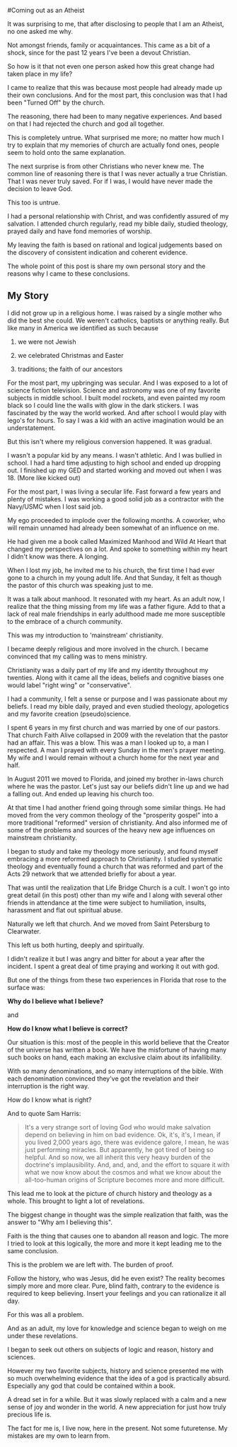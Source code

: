 #Coming out as an Atheist

It was surprising to me, that after disclosing to people that I am an Atheist, no one asked me why.

Not amongst friends, family or acquaintances. This came as a bit of a shock, since for the past 12 years I've been a devout Christian.

So how is it that not even one person asked how this great change had taken place in my life?

I came to realize that this was because most people had already made up their own conclusions. And for the most part, this conclusion was that I had been "Turned Off" by the church.

The reasoning, there had been to many negative experiences. And based on that I had rejected the church and god all together.

This is completely untrue.  What surprised me more; no matter how much I try to explain that my memories of church are actually fond ones, people seem to hold onto the same explanation.

The next surprise is from other Christians who never knew me. The common line of reasoning there is that I was never actually a true Christian. That I was never truly saved. For if I was, I would have never made the decision to leave God.

This too is untrue.

I had a personal relationship with Christ, and was confidently assured of my salvation. I attended church regularly, read my bible daily, studied theology, prayed daily and have fond memories of  worship.

My leaving the faith is based on rational and logical judgements based on the discovery of consistent indication and coherent evidence.

The whole point of this post is share my own personal story and the reasons why I came to these conclusions.

## My Story

I did not grow up in a religious home. I was raised by a single mother who did the best she could. We weren't catholics, baptists or anything really. But like many in America we identified as such because

1. we were not Jewish

2. we celebrated Christmas and Easter

3. traditions; the faith of our ancestors

For the most part, my upbringing was secular. And I was exposed to a lot of science fiction television. Science and astronomy was one of my favorite subjects in middle school. I built model rockets, and even painted my room black so I could line the walls with glow in the dark stickers. I was fascinated by the way the world worked. And after school I would play with lego's for hours. To say I was a kid with an active imagination would be an understatement.

But this isn't where my religious conversion happened. It was gradual.

I wasn't a popular kid by any means. I wasn't athletic. And I was bullied in school. I had a hard time adjusting to high school and ended up dropping out. I finished up my GED and started working and moved out when I was 18. (More like kicked out)

For the most part, I was living a secular life. Fast forward a few years and plenty of mistakes. I was working a good solid job as a contractor with the Navy/USMC when I lost said job.

My ego proceeded to implode over the following months. A coworker, who will remain unnamed had already been somewhat of an influence on me.

He had given me a book called Maximized Manhood and Wild At Heart that changed my perspectives on a lot. And spoke to something within my heart I didn't know was there. A longing.

When I lost my job, he invited me to his church, the first time I had ever gone to a church in my young adult life. And that Sunday, it felt as though the pastor of this church was speaking just to me.

It was a talk about manhood. It resonated with my heart. As an adult now, I realize that the thing missing from my life was a father figure. Add to that a lack of real male friendships in early adulthood made me more susceptible to the embrace of a church community.

This was my introduction to &#39;mainstream&#39; christianity.

I became deeply religious and more involved in the church. I became convinced that my calling was to mens ministry. 

Christianity was a daily part of my life and my identity throughout my twenties. Along with it came all the ideas, beliefs and cognitive biases one would label "right wing" or "conservative".

I had a community, I felt a sense or purpose and I was passionate about my beliefs. I read my bible daily, prayed and even studied theology, apologetics and my favorite creation (pseudo)science.

I spent 6 years in my first church and was married by one of our pastors. That church Faith Alive collapsed in 2009 with the revelation that the pastor had an affair. This was a blow. This was a man I looked up to, a man I respected. A man I prayed with every Sunday in the men&#39;s prayer meeting. My wife and I would remain without a church home for the next year and half.

In August 2011 we moved to Florida, and joined my brother in-laws church where he was the pastor. Let's just say our beliefs didn't line up and we had a falling out. And ended up leaving his church too.

At that time I had another friend going through some similar things. He had moved from the very common theology of the "prosperity gospel" into a more traditional "reformed" version of christianity. And also informed me of some of the problems and sources of the heavy new age influences on mainstream christianity. 

I began to study and take my theology more seriously, and found myself embracing a more reformed approach to Christianity. I studied systematic theology and eventually found a church that was reformed and part of the Acts 29 network that we attended briefly for about a year.

That was until the realization that Life Bridge Church is a cult.  I won&#39;t go into great detail (in this post) other than my wife and I along with several other friends in attendance at the time were subject to humiliation, insults, harassment and flat out spiritual abuse.

Naturally we left that church. And we moved from Saint Petersburg to Clearwater.

This left us both hurting, deeply and spiritually.

I didn't realize it but I was angry and bitter for about a year after the incident. I spent a great deal of time praying and working it out with god.

But one of the things from these two experiences in Florida that rose to the surface was:

**Why do I believe what I believe?**

and

**How do I know what I believe is correct?**

Our situation is this: most of the people in this world believe that the Creator of the universe has written a book. We have the misfortune of having many such books on hand, each making an exclusive claim about its infallibility. 

With so many denominations, and so many interruptions of the bible. With each denomination convinced they've got the revelation and their interruption is the right way. 

How do I know what is right?

And to quote Sam Harris:

> It's a very strange sort of loving God who would make salvation depend on believing in him on bad evidence. Ok, it's, it's, I mean, if you lived 2,000 years ago, there was evidence galore, I mean, he was just performing miracles. But apparently, he got tired of being so helpful. And so now, we all inherit this very heavy burden of the doctrine's implausibility. And, and, and, and the effort to square it with what we now know about the cosmos and what we know about the all-too-human origins of Scripture becomes more and more difficult.

This lead me to look at the picture of church history and theology as a whole. This brought to light a lot of revelations.

The biggest change in thought was the simple realization that faith, was the answer to "Why am I believing this".

Faith is the thing that causes one to abandon all reason and logic. The more I tried to look at this logically, the more and more it kept leading me to the same conclusion. 

This is the problem we are left with. The burden of proof.

Follow the history, who was Jesus, did he even exist? The reality becomes simply more and more clear. Pure, blind faith, contrary to the evidence is required to keep believing. Insert your feelings and you can rationalize it all day.

For this was all a problem.

And as an adult, my love for knowledge and science began to weigh on me under these revelations.

I began to seek out others on subjects of logic and reason, history and sciences.

However my two favorite subjects, history and science presented me with so much overwhelming evidence  that the idea of a god is practically absurd. Especially any god that could be contained within a book.

A dread set in for a while. But it was slowly replaced with a calm and a new sense of joy and wonder in the world. A new appreciation for just how truly precious life is.

The fact for me is, I live now, here in the present. Not some futuretense. My mistakes are my own to learn from. 